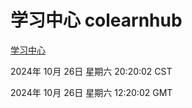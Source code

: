 # 学习中心 colearnhub
[学习中心](http://219.139.197.74:56308/colearnhub/)

2024年 10月 26日 星期六 20:20:02 CST

2024年 10月 26日 星期六 12:20:02 GMT
